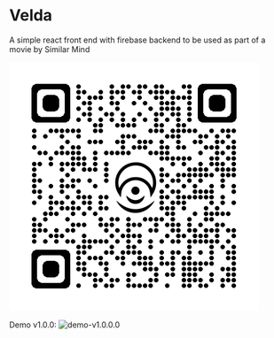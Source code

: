 # Velda
A simple react front end with firebase backend to be used as part of a movie by Similar Mind

![qr](src/assets/qrcode.png)

Demo v1.0.0:
![demo-v1.0.0.0](src/assets/demo-v1.0.0.0.gif)
